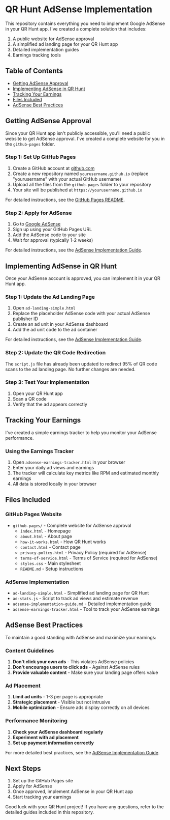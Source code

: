 # QR Hunt AdSense Implementation

This repository contains everything you need to implement Google AdSense in your QR Hunt app. I've created a complete solution that includes:

1. A public website for AdSense approval
2. A simplified ad landing page for your QR Hunt app
3. Detailed implementation guides
4. Earnings tracking tools

## Table of Contents

- [Getting AdSense Approval](#getting-adsense-approval)
- [Implementing AdSense in QR Hunt](#implementing-adsense-in-qr-hunt)
- [Tracking Your Earnings](#tracking-your-earnings)
- [Files Included](#files-included)
- [AdSense Best Practices](#adsense-best-practices)

## Getting AdSense Approval

Since your QR Hunt app isn't publicly accessible, you'll need a public website to get AdSense approval. I've created a complete website for you in the `github-pages` folder.

### Step 1: Set Up GitHub Pages

1. Create a GitHub account at [github.com](https://github.com/)
2. Create a new repository named `yourusername.github.io` (replace "yourusername" with your actual GitHub username)
3. Upload all the files from the `github-pages` folder to your repository
4. Your site will be published at `https://yourusername.github.io`

For detailed instructions, see the [GitHub Pages README](github-pages/README.md).

### Step 2: Apply for AdSense

1. Go to [Google AdSense](https://www.google.com/adsense/start/)
2. Sign up using your GitHub Pages URL
3. Add the AdSense code to your site
4. Wait for approval (typically 1-2 weeks)

For detailed instructions, see the [AdSense Implementation Guide](adsense-implementation-guide.md).

## Implementing AdSense in QR Hunt

Once your AdSense account is approved, you can implement it in your QR Hunt app.

### Step 1: Update the Ad Landing Page

1. Open `ad-landing-simple.html`
2. Replace the placeholder AdSense code with your actual AdSense publisher ID
3. Create an ad unit in your AdSense dashboard
4. Add the ad unit code to the ad container

For detailed instructions, see the [AdSense Implementation Guide](adsense-implementation-guide.md).

### Step 2: Update the QR Code Redirection

The `script.js` file has already been updated to redirect 95% of QR code scans to the ad landing page. No further changes are needed.

### Step 3: Test Your Implementation

1. Open your QR Hunt app
2. Scan a QR code
3. Verify that the ad appears correctly

## Tracking Your Earnings

I've created a simple earnings tracker to help you monitor your AdSense performance.

### Using the Earnings Tracker

1. Open `adsense-earnings-tracker.html` in your browser
2. Enter your daily ad views and earnings
3. The tracker will calculate key metrics like RPM and estimated monthly earnings
4. All data is stored locally in your browser

## Files Included

### GitHub Pages Website

- `github-pages/` - Complete website for AdSense approval
  - `index.html` - Homepage
  - `about.html` - About page
  - `how-it-works.html` - How QR Hunt works
  - `contact.html` - Contact page
  - `privacy-policy.html` - Privacy Policy (required for AdSense)
  - `terms-of-service.html` - Terms of Service (required for AdSense)
  - `styles.css` - Main stylesheet
  - `README.md` - Setup instructions

### AdSense Implementation

- `ad-landing-simple.html` - Simplified ad landing page for QR Hunt
- `ad-stats.js` - Script to track ad views and estimate revenue
- `adsense-implementation-guide.md` - Detailed implementation guide
- `adsense-earnings-tracker.html` - Tool to track your AdSense earnings

## AdSense Best Practices

To maintain a good standing with AdSense and maximize your earnings:

### Content Guidelines

1. **Don't click your own ads** - This violates AdSense policies
2. **Don't encourage users to click ads** - Against AdSense rules
3. **Provide valuable content** - Make sure your landing page offers value

### Ad Placement

1. **Limit ad units** - 1-3 per page is appropriate
2. **Strategic placement** - Visible but not intrusive
3. **Mobile optimization** - Ensure ads display correctly on all devices

### Performance Monitoring

1. **Check your AdSense dashboard regularly**
2. **Experiment with ad placement**
3. **Set up payment information correctly**

For more detailed best practices, see the [AdSense Implementation Guide](adsense-implementation-guide.md).

## Next Steps

1. Set up the GitHub Pages site
2. Apply for AdSense
3. Once approved, implement AdSense in your QR Hunt app
4. Start tracking your earnings

Good luck with your QR Hunt project! If you have any questions, refer to the detailed guides included in this repository.
